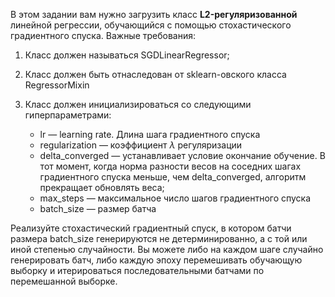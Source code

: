 В этом задании вам нужно загрузить класс **L2-регуляризованной** линейной регрессии, обучающийся с помощью стохастического градиентного спуска. Важные требования:

1. Класс должен называться SGDLinearRegressor;
2. Класс должен быть отнаследован от sklearn-овского класса RegressorMixin
3. Класс должен инициализироваться со следующими гиперпараметрами:

   * lr — learning rate. Длина шага градиентного спуска
   * regularization — коэффициент $λ$ регуляризации
   * delta_converged — устанавливает условие окончание обучение. В тот момент, когда норма разности весов на соседних шагах градиентного спуска меньше, чем delta_converged, алгоритм прекращает обновлять веса;
   * max_steps — максимальное число шагов градиентного спуска
   * batch_size — размер батча
  

Реализуйте стохастический градиентный спуск, в котором батчи размера batch_size генерируются не детерминированно, а с той или иной степенью случайности. Вы можете либо на каждом шаге случайно генерировать батч, либо каждую эпоху перемешивать обучающую выборку и итерироваться последовательными батчами по перемешанной выборке.
